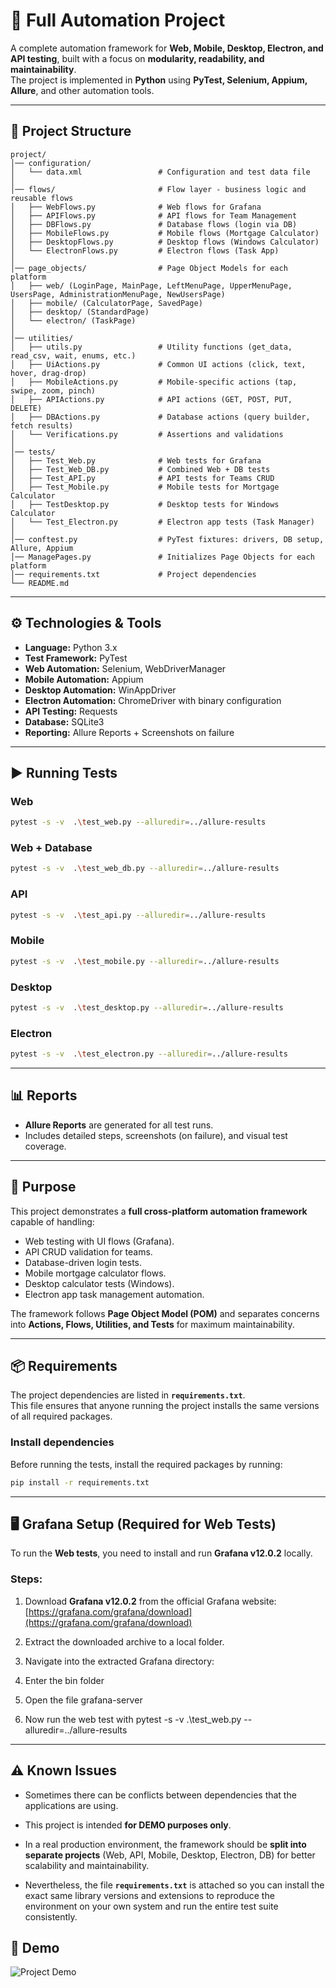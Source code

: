 # 🚀 Full Automation Project

A complete automation framework for **Web, Mobile, Desktop, Electron, and API testing**, built with a focus on **modularity, readability, and maintainability**.  
The project is implemented in **Python** using **PyTest, Selenium, Appium, Allure**, and other automation tools.  

---

## 📂 Project Structure

```
project/
│── configuration/
│   └── data.xml                 # Configuration and test data file
│
│── flows/                       # Flow layer - business logic and reusable flows
│   ├── WebFlows.py              # Web flows for Grafana
│   ├── APIFlows.py              # API flows for Team Management
│   ├── DBFlows.py               # Database flows (login via DB)
│   ├── MobileFlows.py           # Mobile flows (Mortgage Calculator)
│   ├── DesktopFlows.py          # Desktop flows (Windows Calculator)
│   └── ElectronFlows.py         # Electron flows (Task App)
│
│── page_objects/                # Page Object Models for each platform
│   ├── web/ (LoginPage, MainPage, LeftMenuPage, UpperMenuPage, UsersPage, AdministrationMenuPage, NewUsersPage)
│   ├── mobile/ (CalculatorPage, SavedPage)
│   ├── desktop/ (StandardPage)
│   └── electron/ (TaskPage)
│
│── utilities/
│   ├── utils.py                 # Utility functions (get_data, read_csv, wait, enums, etc.)
│   ├── UiActions.py             # Common UI actions (click, text, hover, drag-drop)
│   ├── MobileActions.py         # Mobile-specific actions (tap, swipe, zoom, pinch)
│   ├── APIActions.py            # API actions (GET, POST, PUT, DELETE)
│   ├── DBActions.py             # Database actions (query builder, fetch results)
│   └── Verifications.py         # Assertions and validations
│
│── tests/
│   ├── Test_Web.py              # Web tests for Grafana
│   ├── Test_Web_DB.py           # Combined Web + DB tests
│   ├── Test_API.py              # API tests for Teams CRUD
│   ├── Test_Mobile.py           # Mobile tests for Mortgage Calculator
│   ├── TestDesktop.py           # Desktop tests for Windows Calculator
│   └── Test_Electron.py         # Electron app tests (Task Manager)
│
│── conftest.py                  # PyTest fixtures: drivers, DB setup, Allure, Appium
│── ManagePages.py               # Initializes Page Objects for each platform
│── requirements.txt             # Project dependencies
└── README.md
```

---

## ⚙️ Technologies & Tools
- **Language:** Python 3.x  
- **Test Framework:** PyTest  
- **Web Automation:** Selenium, WebDriverManager  
- **Mobile Automation:** Appium  
- **Desktop Automation:** WinAppDriver  
- **Electron Automation:** ChromeDriver with binary configuration  
- **API Testing:** Requests  
- **Database:** SQLite3  
- **Reporting:** Allure Reports + Screenshots on failure  

---

## ▶️ Running Tests

### Web
```bash
pytest -s -v  .\test_web.py --alluredir=../allure-results
```

### Web + Database
```bash
pytest -s -v  .\test_web_db.py --alluredir=../allure-results
```

### API
```bash
pytest -s -v  .\test_api.py --alluredir=../allure-results
```

### Mobile
```bash
pytest -s -v  .\test_mobile.py --alluredir=../allure-results
```

### Desktop
```bash
pytest -s -v  .\test_desktop.py --alluredir=../allure-results
```

### Electron
```bash
pytest -s -v  .\test_electron.py --alluredir=../allure-results
```

---

## 📊 Reports
- **Allure Reports** are generated for all test runs.  
- Includes detailed steps, screenshots (on failure), and visual test coverage.  

---

## 🎯 Purpose
This project demonstrates a **full cross-platform automation framework** capable of handling:  
- Web testing with UI flows (Grafana).  
- API CRUD validation for teams.  
- Database-driven login tests.  
- Mobile mortgage calculator flows.  
- Desktop calculator tests (Windows).  
- Electron app task management automation.  

The framework follows **Page Object Model (POM)** and separates concerns into **Actions, Flows, Utilities, and Tests** for maximum maintainability.  


---

## 📦 Requirements

The project dependencies are listed in **`requirements.txt`**.  
This file ensures that anyone running the project installs the same versions of all required packages.

### Install dependencies

Before running the tests, install the required packages by running:

```bash
pip install -r requirements.txt
```

---

## 🖥️ Grafana Setup (Required for Web Tests)

To run the **Web tests**, you need to install and run **Grafana v12.0.2** locally.

### Steps:
1. Download **Grafana v12.0.2** from the official Grafana website:  
   [https://grafana.com/grafana/download](https://grafana.com/grafana/download)

2. Extract the downloaded archive to a local folder.

3. Navigate into the extracted Grafana directory:
  
4. Enter the bin folder

5. Open the file grafana-server

6. Now run the web test with pytest -s -v  .\test_web.py --alluredir=../allure-results



---

## ⚠️ Known Issues

- Sometimes there can be conflicts between dependencies that the applications are using.


- This project is intended **for DEMO purposes only**.  
- In a real production environment, the framework should be **split into separate projects** (Web, API, Mobile, Desktop, Electron, DB) for better scalability and maintainability.  
- Nevertheless, the file **`requirements.txt`** is attached so you can install the exact same library versions and extensions to reproduce the environment on your own system and run the entire test suite consistently.


## 🎥 Demo

![Project Demo](https://media3.giphy.com/media/v1.Y2lkPTc5MGI3NjExczk3YWF0cHNldTZpbGcyb3VuODU1NXpmbGV6Mm9zMmNkMnZ6b3lqNiZlcD12MV9pbnRlcm5hbF9naWZfYnlfaWQmY3Q9Zw/Ega4KTz4LTIGFAS5uo/giphy.gif)


